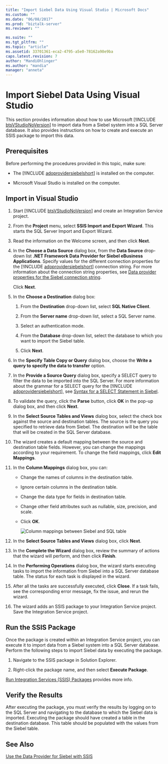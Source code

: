 ```yaml
---
title: "Import Siebel Data Using Visual Studio | Microsoft Docs"
ms.custom: ""
ms.date: "06/08/2017"
ms.prod: "biztalk-server"
ms.reviewer: ""

ms.suite: ""
ms.tgt_pltfrm: ""
ms.topic: "article"
ms.assetid: 33701361-eca2-4795-a5e0-78162a98e9ba
caps.latest.revision: 7
author: "MandiOhlinger"
ms.author: "mandia"
manager: "anneta"
---
```

# Import Siebel Data Using Visual Studio
This section provides information about how to use Microsoft [!INCLUDE [btsVStudioNoVersion](../../includes/btsvstudionoversion-md.md)] to import data from a Siebel system into a SQL Server database. It also provides instructions on how to create and execute an SSIS package to import this data.  
  
## Prerequisites  
 Before performing the procedures provided in this topic, make sure:  
  
- The [!INCLUDE [adoprovidersiebelshort](../../includes/adoprovidersiebelshort-md.md)] is installed on the computer.  
  
- Microsoft Visual Studio is installed on the computer.  
  
## Import in Visual Studio  
 
1. Start [!INCLUDE [btsVStudioNoVersion](../../includes/btsvstudionoversion-md.md)] and create an Integration Service project.  
  
2. From the **Project** menu, select **SSIS Import and Export Wizard**. This starts the SQL Server Import and Export Wizard.  
  
3. Read the information on the Welcome screen, and then click **Next**.  
  
4. In the <strong>Choose a Data Source</strong> dialog box, from the <strong>Data Source</strong> drop-down list <strong>.NET Framework Data Provider for Siebel eBusiness Applications</strong>. Specify values for the different connection properties for the [!INCLUDE [adoprovidersiebelshort](../../includes/adoprovidersiebelshort-md.md)] connection string. For more information about the connection string properties, see [Data provider properties for the Siebel connection string](../../adapters-and-accelerators/adapter-siebel/data-provider-properties-for-the-siebel-connection-string.md).  
  
    Click **Next**.  
  
5. In the **Choose a Destination** dialog box:  
  
   1.  From the **Destination** drop-down list, select **SQL Native Client**.  
  
   2.  From the **Server name** drop-down list, select a SQL Server name.  
  
   3.  Select an authentication mode.  
  
   4.  From the **Database** drop-down list, select the database to which you want to import the Siebel table.  
  
   5.  Click **Next**.  
  
6. In the **Specify Table Copy or Query** dialog box, choose the **Write a query to specify the data to transfer** option.  
  
7. In the <strong>Provide a Source Query</strong> dialog box, specify a SELECT query to filter the data to be imported into the SQL Server. For more information about the grammar for a SELECT query for the [!INCLUDE [adoprovidersiebelshort](../../includes/adoprovidersiebelshort-md.md)], see [Syntax for a SELECT Statement in Siebel](../../adapters-and-accelerators/adapter-siebel/syntax-for-a-select-statement-in-siebel.md).  
  
8. To validate the query, click the **Parse** button, click **OK** in the pop-up dialog box, and then click **Next**.  
  
9. In the **Select Source Tables and Views** dialog box, select the check box against the source and destination tables. The source is the query you specified to retrieve data from Siebel. The destination will be the table that will be created in the SQL Server database.  
  
10. The wizard creates a default mapping between the source and destination table fields. However, you can change the mappings according to your requirement. To change the field mappings, click **Edit Mappings**.  
  
11. In the **Column Mappings** dialog box, you can:  
  
    - Change the names of columns in the destination table.  
  
    - Ignore certain columns in the destination table.  
  
    - Change the data type for fields in destination table.  
  
    - Change other field attributes such as nullable, size, precision, and scale.  
  
    - Click **OK**.  
  
      ![Column mappings between Siebel and SQL table](../../adapters-and-accelerators/adapter-siebel/media/a3047801-3fa6-496b-91d8-3888dfbb0169.gif "a3047801-3fa6-496b-91d8-3888dfbb0169")  
  
12. In the **Select Source Tables and Views** dialog box, click **Next**.  
  
13. In the **Complete the Wizard** dialog box, review the summary of actions that the wizard will perform, and then click **Finish**.  
  
14. In the **Performing Operations** dialog box, the wizard starts executing tasks to import the information from Siebel into a SQL Server database table. The status for each task is displayed in the wizard.  
  
15. After all the tasks are successfully executed, click **Close**. If a task fails, see the corresponding error message, fix the issue, and rerun the wizard.  
  
16. The wizard adds an SSIS package to your Integration Service project. Save the Integration Service project.  
  
## Run the SSIS Package  
 Once the package is created within an Integration Service project, you can execute it to import data from a Siebel system into a SQL Server database. Perform the following steps to import Siebel data by executing the package.  
  
1.  Navigate to the SSIS package in Solution Explorer.  
  
2.  Right-click the package name, and then select **Execute Package**.  
  
[Run Integration Services (SSIS) Packages](https://docs.microsoft.com/sql/integration-services/packages/run-integration-services-ssis-packages) provides more info. 
  
## Verify the Results  
 After executing the package, you must verify the results by logging on to the SQL Server and navigating to the database to which the Siebel data is imported. Executing the package should have created a table in the destination database. This table should be populated with the values from the Siebel table.  
  
## See Also  
 [Use the Data Provider for Siebel with SSIS](../../adapters-and-accelerators/adapter-siebel/use-the-data-provider-for-siebel-with-ssis.md)